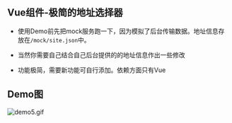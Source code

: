 ## Vue组件-极简的地址选择器

- 使用Demo前先把mock服务跑一下，因为模拟了后台传输数据。地址信息存放在`/mock/site.json`中。

- 当然你需要自己结合自己后台提供的的地址信息作出一些修改

- 功能极简，需要新功能可自行添加。依赖方面只有Vue


## Demo图
![demo5.gif](https://upload-images.jianshu.io/upload_images/10414430-e066eee5de54cb4e.gif?imageMogr2/auto-orient/strip)
